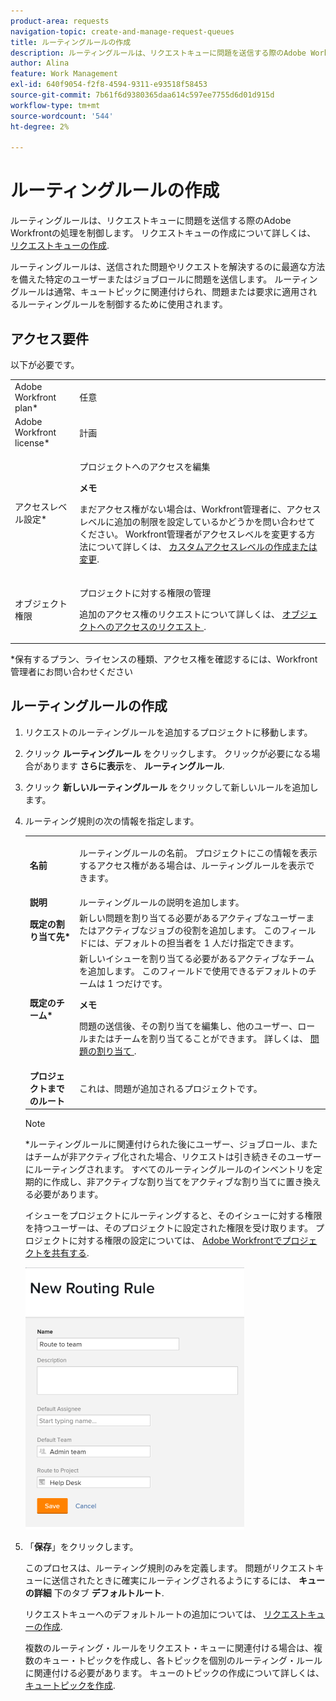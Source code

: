 ```yaml
---
product-area: requests
navigation-topic: create-and-manage-request-queues
title: ルーティングルールの作成
description: ルーティングルールは、リクエストキューに問題を送信する際のAdobe Workfrontの処理を制御します。 リクエストキューの作成の詳細は、「リクエストキューの作成」を参照してください。
author: Alina
feature: Work Management
exl-id: 640f9054-f2f8-4594-9311-e93518f58453
source-git-commit: 7b61f6d9380365daa614c597ee7755d6d01d915d
workflow-type: tm+mt
source-wordcount: '544'
ht-degree: 2%

---
```


# ルーティングルールの作成

ルーティングルールは、リクエストキューに問題を送信する際のAdobe Workfrontの処理を制御します。 リクエストキューの作成について詳しくは、 [リクエストキューの作成](../../../manage-work/requests/create-and-manage-request-queues/create-request-queue.md).

ルーティングルールは、送信された問題やリクエストを解決するのに最適な方法を備えた特定のユーザーまたはジョブロールに問題を送信します。 ルーティングルールは通常、キュートピックに関連付けられ、問題または要求に適用されるルーティングルールを制御するために使用されます。

## アクセス要件

<!--drafted - replace the table at P&P:

<table style="table-layout:auto"> 
 <col> 
 <col> 
 <tbody> 
  <tr> 
   <td role="rowheader">Adobe Workfront plan*</td> 
   <td> <p>Any </p> </td> 
  </tr> 
  <tr> 
   <td role="rowheader">Adobe Workfront license*</td> 
   <td> <p>Current license: Standard </p> 
   Or
   <p>Legacy license: Plan </p> </td> 
  </tr> 
  <tr> 
   <td role="rowheader">Access level configurations*</td> 
   <td> <p>Edit access to Projects</p> <p><b>NOTE</b>
   
   If you still don't have access, ask your Workfront administrator if they set additional restrictions in your access level. For information on how a Workfront administrator can modify your access level, see <a href="../../../administration-and-setup/add-users/configure-and-grant-access/create-modify-access-levels.md" class="MCXref xref">Create or modify custom access levels</a>.</p> </td> 
  </tr> 
  <tr> 
   <td role="rowheader">Object permissions</td> 
   <td> <p> Manage permissions to the project</p> <p>For information on requesting additional access, see <a href="../../../workfront-basics/grant-and-request-access-to-objects/request-access.md" class="MCXref xref">Request access to objects </a>.</p> </td> 
  </tr> 
 </tbody> 
</table>
-->

以下が必要です。

<table style="table-layout:auto"> 
 <col> 
 <col> 
 <tbody> 
  <tr> 
   <td role="rowheader">Adobe Workfront plan*</td> 
   <td> <p>任意 </p> </td> 
  </tr> 
  <tr> 
   <td role="rowheader">Adobe Workfront license*</td> 
   <td> <p>計画 </p> </td> 
  </tr> 
  <tr> 
   <td role="rowheader">アクセスレベル設定*</td> 
   <td> <p>プロジェクトへのアクセスを編集</p> <p><b>メモ</b>

まだアクセス権がない場合は、Workfront管理者に、アクセスレベルに追加の制限を設定しているかどうかを問い合わせてください。 Workfront管理者がアクセスレベルを変更する方法について詳しくは、 <a href="../../../administration-and-setup/add-users/configure-and-grant-access/create-modify-access-levels.md" class="MCXref xref">カスタムアクセスレベルの作成または変更</a>.</p> </td>
</tr> 
  <tr> 
   <td role="rowheader">オブジェクト権限</td> 
   <td> <p> プロジェクトに対する権限の管理</p> <p>追加のアクセス権のリクエストについて詳しくは、 <a href="../../../workfront-basics/grant-and-request-access-to-objects/request-access.md" class="MCXref xref">オブジェクトへのアクセスのリクエスト </a>.</p> </td> 
  </tr> 
 </tbody> 
</table>

*保有するプラン、ライセンスの種類、アクセス権を確認するには、Workfront管理者にお問い合わせください

## ルーティングルールの作成

1. リクエストのルーティングルールを追加するプロジェクトに移動します。
1. クリック **ルーティングルール** をクリックします。 クリックが必要になる場合があります **さらに表示**&#x200B;を、 **ルーティングルール**.
1. クリック **新しいルーティングルール** をクリックして新しいルールを追加します。
1. ルーティング規則の次の情報を指定します。

   <table style="table-layout:auto"> 
    <col> 
    <col> 
    <thead> 
     </thead> 
    <tbody> 
     <tr> 
      <td role="rowheader"><strong>名前</strong> </td> 
      <td> <p>ルーティングルールの名前。 プロジェクトにこの情報を表示するアクセス権がある場合は、ルーティングルールを表示できます。</p> </td> 
     </tr> 
     <tr> 
      <td role="rowheader"><strong>説明</strong> </td> 
      <td>ルーティングルールの説明を追加します。</td> 
     </tr> 
     <tr> 
      <td role="rowheader"><strong>既定の割り当て先*</strong> </td> 
      <td>新しい問題を割り当てる必要があるアクティブなユーザーまたはアクティブなジョブの役割を追加します。 このフィールドには、デフォルトの担当者を 1 人だけ指定できます。 </td> 
     </tr> 
     <tr> 
      <td role="rowheader"><strong>既定のチーム*</strong> </td> 
      <td>新しいイシューを割り当てる必要があるアクティブなチームを追加します。 このフィールドで使用できるデフォルトのチームは 1 つだけです。

   <p><b>メモ</b></p>

   問題の送信後、その割り当てを編集し、他のユーザー、ロールまたはチームを割り当てることができます。 詳しくは、  <a href="../../../manage-work/issues/manage-issues/assign-issues.md">問題の割り当て </a>.

   </td> 
     </tr> 
     <tr> 
      <td role="rowheader"><strong>プロジェクトまでのルート</strong> </td> 
      <td>これは、問題が追加されるプロジェクトです。</td> 
     </tr> 
    </tbody> 
   </table>

   >[!NOTE]
   >
   >*ルーティングルールに関連付けられた後にユーザー、ジョブロール、またはチームが非アクティブ化された場合、リクエストは引き続きそのユーザーにルーティングされます。 すべてのルーティングルールのインベントリを定期的に作成し、非アクティブな割り当てをアクティブな割り当てに置き換える必要があります。

   イシューをプロジェクトにルーティングすると、そのイシューに対する権限を持つユーザーは、そのプロジェクトに設定された権限を受け取ります。 プロジェクトに対する権限の設定については、 [Adobe Workfrontでプロジェクトを共有する](../../../workfront-basics/grant-and-request-access-to-objects/share-a-project.md).

   ![](assets/new-routing-rule-box-nwe-350x419.png)

1. 「**保存**」をクリックします。

   このプロセスは、ルーティング規則のみを定義します。 問題がリクエストキューに送信されたときに確実にルーティングされるようにするには、 **キューの詳細** 下のタブ **デフォルトルート**.

   リクエストキューへのデフォルトルートの追加については、 [リクエストキューの作成](../../../manage-work/requests/create-and-manage-request-queues/create-request-queue.md).

   複数のルーティング・ルールをリクエスト・キューに関連付ける場合は、複数のキュー・トピックを作成し、各トピックを個別のルーティング・ルールに関連付ける必要があります。 キューのトピックの作成について詳しくは、 [キュートピックを作成](../../../manage-work/requests/create-and-manage-request-queues/create-queue-topics.md).
